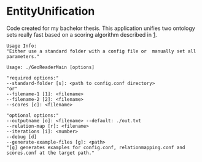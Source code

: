 # EntityUnification

Code created for my bachelor thesis.
This application unifies two ontology sets really fast based on a scoring algorithm described in [1].

```
Usage Info:
"Either use a standard folder with a config file or  manually set all parameters."

Usage: ./GeoReaderMain [options]

"required options:"
--standard-folder [s]: <path to config.conf directory>
"or"
--filename-1 [1]: <filename>
--filename-2 [2]: <filename>
--scores [c]: <filename>

"optional options:"
--outputname [o]: <filename> --default: ./out.txt
--relation-map [r]: <filename>
--iterations [i]: <number>
--debug [d]
--generate-example-files [g]: <path>
"[g] generates examples for config.conf, relationmapping.conf and scores.conf at the target path."
```

[1]: http://ad-publications.informatik.uni-freiburg.de/theses/Bachelor_Anton_Stepan_2013.pdf
